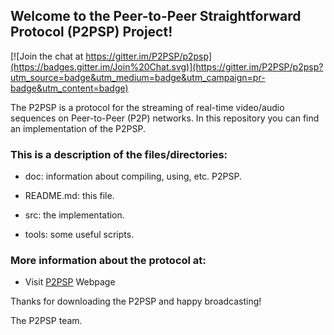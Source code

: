 ## Welcome to the Peer-to-Peer Straightforward Protocol (P2PSP) Project!

[![Join the chat at https://gitter.im/P2PSP/p2psp](https://badges.gitter.im/Join%20Chat.svg)](https://gitter.im/P2PSP/p2psp?utm_source=badge&utm_medium=badge&utm_campaign=pr-badge&utm_content=badge)

The P2PSP is a protocol for the streaming of real-time video/audio
sequences on Peer-to-Peer (P2P) networks. In this repository you can
find an implementation of the P2PSP.

### This is a description of the files/directories:

* doc: information about compiling, using, etc. P2PSP.

* README.md: this file.

* src: the implementation.

* tools: some useful scripts.

### More information about the protocol at:

* Visit [P2PSP](http://www.p2psp.org) Webpage

Thanks for downloading the P2PSP and happy broadcasting!

The P2PSP team.
